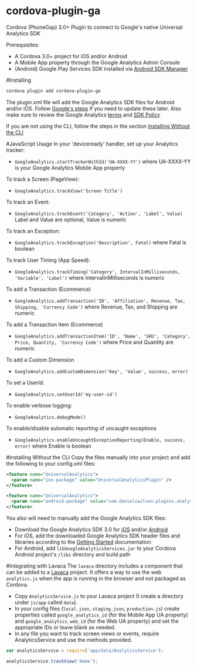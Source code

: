 cordova-plugin-ga
=================

Cordova (PhoneGap) 3.0+ Plugin to connect to Google's native Universal Analytics SDK

Prerequisites:
* A Cordova 3.0+ project for iOS and/or Android
* A Mobile App property through the Google Analytics Admin Console
* (Android) Google Play Services SDK installed via [Android SDK Manager](https://developer.android.com/sdk/installing/adding-packages.html)

#Installing

```bash
cordova plugin add cordova-plugin-ga
```

The plugin.xml file will add the Google Analytics SDK files for Android and/or iOS.  Follow [Google's steps](https://developers.google.com/analytics/devguides/collection/ios/v3/sdk-download#add_sdk_to_xcode_pj) if you need to update these later.  Also make sure to review the Google Analytics [terms](https://www.google.com/analytics/terms/us.html) and [SDK Policy](https://developers.google.com/analytics/devguides/collection/protocol/policy)

If you are not using the CLI, follow the steps in the section [Installing Without the CLI](#nocli)

#JavaScript Usage
In your 'deviceready' handler, set up your Analytics tracker:
* `GoogleAnalytics.startTrackerWithId('UA-XXXX-YY')` where UA-XXXX-YY is your Google Analytics Mobile App property

To track a Screen (PageView):
* `GoogleAnalytics.trackView('Screen Title')`

To track an Event:
* `GoogleAnalytics.trackEvent('Category', 'Action', 'Label', Value)` Label and Value are optional, Value is numeric

To track an Exception:
* `GoogleAnalytics.trackException('Description', Fatal)` where Fatal is boolean

To track User Timing (App Speed):
* `GoogleAnalytics.trackTiming('Category', IntervalInMilliseconds, 'Variable', 'Label')` where IntervalInMilliseconds is numeric

To add a Transaction (Ecommerce)
* `GoogleAnalytics.addTransaction('ID', 'Affiliation', Revenue, Tax, Shipping, 'Currency Code')` where Revenue, Tax, and Shipping are numeric

To add a Transaction Item (Ecommerce)
* `GoogleAnalytics.addTransactionItem('ID', 'Name', 'SKU', 'Category', Price, Quantity, 'Currency Code')` where Price and Quantity are numeric

To add a Custom Dimension
* `GoogleAnalytics.addCustomDimension('Key', 'Value', success, error)`

To set a UserId:
* `GoogleAnalytics.setUserId('my-user-id')`

To enable verbose logging:
* `GoogleAnalytics.debugMode()`

To enable/disable automatic reporting of uncaught exceptions
* `GoogleAnalytics.enableUncaughtExceptionReporting(Enable, success, error)` where Enable is boolean

#Installing Without the CLI <a name="nocli"></a>
Copy the files manually into your project and add the following to your config.xml files:
```xml
<feature name="UniversalAnalytics">
  <param name="ios-package" value="UniversalAnalyticsPlugin" />
</feature>
```
```xml
<feature name="UniversalAnalytics">
  <param name="android-package" value="com.danielcwilson.plugins.analytics.UniversalAnalyticsPlugin" />
</feature>
```
<a name="sdk-files"></a>
You also will need to manually add the Google Analytics SDK files:
* Download the Google Analytics SDK 3.0 for [iOS](https://developers.google.com/analytics/devguides/collection/ios/) and/or [Android](https://developers.google.com/analytics/devguides/collection/android/)
* For iOS, add the downloaded Google Analytics SDK header files and libraries according to the [Getting Started](https://developers.google.com/analytics/devguides/collection/ios/v3) documentation
* For Android, add `libGoogleAnalyticsServices.jar` to your Cordova Android project's `/libs` directory and build path

#Integrating with Lavaca
The `lavaca` directory includes a component that can be added to a <a href="http://getlavaca.com">Lavaca</a> project.  It offers a way to use the web `analytics.js` when the app is running in the browser and not packaged as Cordova.

* Copy `AnalyticsService.js` to your Lavaca project (I create a directory under `js/app` called `data`).
* In your config files (`local.json`, `staging.json`, `production.js`) create properties called `google_analytics_id` (for the Mobile App UA property) and `google_analytics_web_id` (for the Web UA property) and set the appropriate IDs or leave blank as needed.
* In any file you want to track screen views or events, require AnalyticsService and use the methods provided.

```javascript
var analyticsService = require('app/data/AnalyticsService');

analyticsService.trackView('Home');
```
